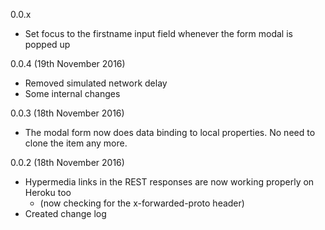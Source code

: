 0.0.x

* Set focus to the firstname input field whenever the form modal is popped up

0.0.4 (19th November 2016)

* Removed simulated network delay
* Some internal changes

0.0.3 (18th November 2016)

* The modal form now does data binding to local properties. No need to clone the item any more.

0.0.2 (18th November 2016)

* Hypermedia links in the REST responses are now working properly on Heroku too
    * (now checking for the x-forwarded-proto header)
* Created change log 

